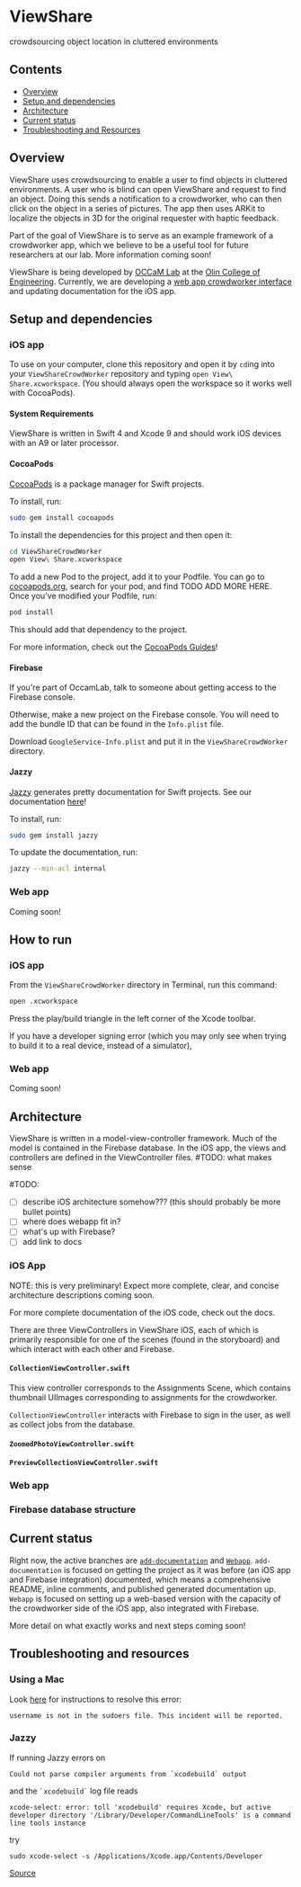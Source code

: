 # ViewShare

crowdsourcing object location in cluttered environments

## Contents

* [Overview](#Overview)
* [Setup and dependencies](#setup-and-dependencies)
* [Architecture](#architecture)
* [Current status](#current-status)
* [Troubleshooting and Resources](#troubleshooting-and-resources)


## Overview

ViewShare uses crowdsourcing to enable a user to find objects in cluttered environments. A user who is blind can open ViewShare and request to find an object. Doing this sends a notification to a crowdworker, who can then click on the object in a series of pictures. The app then uses ARKit to localize the objects in 3D for the original requester with haptic feedback.

Part of the goal of ViewShare is to serve as an example framework of a crowdworker app, which we believe to be a useful tool for future researchers at our lab. More information coming soon!

ViewShare is being developed by [OCCaM Lab](http://occam.olin.edu/) at the [Olin College of Engineering](http://olin.edu/). Currently, we are developing a [web app crowdworker interface](https://github.com/occamLab/ViewShareCrowdWorker/tree/Webapp/Webapp) and updating documentation for the iOS app.

## Setup and dependencies

### iOS app

To use on your computer, clone this repository and open it by `cd`ing into your `ViewShareCrowdWorker` repository and typing `open View\ Share.xcworkspace`. (You should always open the workspace so it works well with CocoaPods).


#### System Requirements

ViewShare is written in Swift 4 and Xcode 9  and should work iOS devices with an A9 or later processor.

#### CocoaPods

[CocoaPods](https://cocoapods.org/) is a package manager for Swift projects.

To install, run:

```bash
sudo gem install cocoapods
```

To install the dependencies for this project and then open it:

```bash
cd ViewShareCrowdWorker
open View\ Share.xcworkspace
```

To add a new Pod to the project, add it to your Podfile. You can go to [cocoapods.org](cocoapods.org), search for your pod, and find TODO ADD MORE HERE. Once you've modified your Podfile, run:

```bash
pod install
```

This should add that dependency to the project.

For more information, check out the [CocoaPods Guides](guides.cocoapods.org)!

#### Firebase

If you're part of OccamLab, talk to someone about getting access to the Firebase console.

Otherwise, make a new project on the Firebase console. You will need to add the bundle ID that can be found in the `Info.plist` file.

Download `GoogleService-Info.plist` and put it in the `ViewShareCrowdWorker` directory.

#### Jazzy

[Jazzy](https://github.com/realm/jazzy "Jazzy") generates pretty documentation for Swift projects. See our documentation [here](occamlab.github.io/viewshare)!

To install, run:

```bash
sudo gem install jazzy
```

To update the documentation, run:

```bash
jazzy --min-acl internal
```

### Web app

Coming soon!

## How to run

### iOS app

From the `ViewShareCrowdWorker` directory in Terminal, run this command:

```bash
open .xcworkspace
```

Press the play/build triangle in the left corner of the Xcode toolbar.

If you have a developer signing error (which you may only see when trying to build it to a real device, instead of a simulator),

### Web app

Coming soon!

## Architecture

ViewShare is written in a model-view-controller framework. Much of the model is contained in the Firebase database. In the iOS app, the views and controllers are defined in the ViewController files.
#TODO: what makes sense


#TODO:
- [ ] describe iOS architecture somehow??? (this should probably be more bullet points)
- [ ] where does webapp fit in?
- [ ] what's up with Firebase?
- [ ] add link to docs

### iOS App

NOTE: this is very preliminary! Expect more complete, clear, and concise architecture descriptions coming soon.

For more complete documentation of the iOS code, check out the docs.

There are three ViewControllers in ViewShare iOS, each of which is primarily responsible for one of the scenes (found in the storyboard) and which interact with each other and Firebase.

#### `CollectionViewController.swift`

This view controller corresponds to the Assignments Scene, which contains thumbnail UIImages corresponding to assignments for the crowdworker.

`CollectionViewController` interacts with Firebase to sign in the user, as well as collect jobs from the database.

#### `ZoomedPhotoViewController.swift`

#### `PreviewCollectionViewController.swift`

### Web app

### Firebase database structure

## Current status

Right now, the active branches are [`add-documentation`](https://github.com/occamLab/ViewShareCrowdWorker/tree/add-documentation) and [`Webapp`](https://github.com/occamLab/ViewShareCrowdWorker/tree/Webapp). `add-documentation` is focused on getting the project as it was before (an iOS app and Firebase integration) documented, which means a comprehensive README, inline comments, and published generated documentation up. `Webapp` is focused on setting up a web-based version with the capacity of the crowdworker side of the iOS app, also integrated with Firebase.

More detail on what exactly works and next steps coming soon!

## Troubleshooting and resources

### Using a Mac

Look [here](http://osxdaily.com/2014/02/06/add-user-sudoers-file-mac/ "How to Add a User to the Sudoers File in Mac OS X") for instructions to resolve this error:
```
username is not in the sudoers file. This incident will be reported.
```

### Jazzy

If running Jazzy errors on

```
Could not parse compiler arguments from `xcodebuild` output
```

and the ``` `xcodebuild` ``` log file reads

```
xcode-select: error: toll 'xcodebuild' requires Xcode, but active developer directory '/Library/Developer/CommandLineTools' is a command line tools instance
```

try

```
sudo xcode-select -s /Applications/Xcode.app/Contents/Developer
```

[Source](https://github.com/realm/jazzy/issues/781 "Jazzy issues page")
